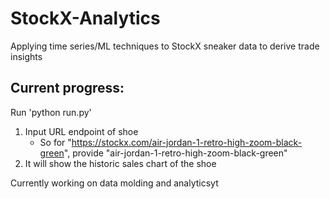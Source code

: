 # StockX-Analytics
Applying time series/ML techniques to StockX sneaker data to derive trade insights


## Current progress:

Run 'python run.py' 
 1. Input URL endpoint of shoe
    - So for "https://stockx.com/air-jordan-1-retro-high-zoom-black-green", provide "air-jordan-1-retro-high-zoom-black-green"
 2. It will show the historic sales chart of the shoe
 
 Currently working on data molding and analyticsyt